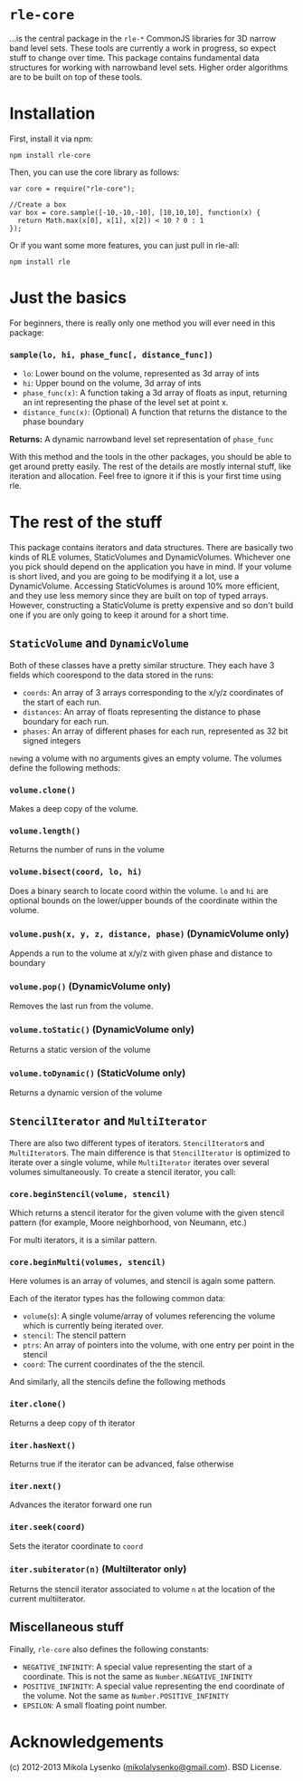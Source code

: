 `rle-core`
=========

...is the central package in the `rle-*` CommonJS libraries for 3D narrow band level sets.  These tools are currently a work in progress, so expect stuff to change over time.  This package contains fundamental data structures for working with narrowband level sets. Higher order algorithms are to be built on top of these tools.

Installation
============

First, install it via npm:

    npm install rle-core

Then, you can use the core library as follows:

    var core = require("rle-core");
    
    //Create a box
    var box = core.sample([-10,-10,-10], [10,10,10], function(x) {
      return Math.max(x[0], x[1], x[2]) < 10 ? 0 : 1
    });

Or if you want some more features, you can just pull in rle-all:

    npm install rle

Just the basics
===============
For beginners, there is really only one method you will ever need in this package:

### `sample(lo, hi, phase_func[, distance_func])`

* `lo`: Lower bound on the volume, represented as 3d array of ints
* `hi`: Upper bound on the volume, 3d array of ints
* `phase_func(x)`: A function taking a 3d array of floats as input, returning an int representing the phase of the level set at point x.
* `distance_func(x)`: (Optional) A function that returns the distance to the phase boundary

**Returns:** A dynamic narrowband level set representation of `phase_func`

With this method and the tools in the other  packages, you should be able to get around pretty easily.  The rest of the details are mostly internal stuff, like iteration and allocation.  Feel free to ignore it if this is your first time using rle.

The rest of the stuff
=====================
This package contains iterators and data structures.  There are basically two kinds of RLE volumes, StaticVolumes and DynamicVolumes.  Whichever one you pick should depend on the application you have in mind.  If your volume is short lived, and you are going to be modifying it a lot, use a DynamicVolume.  Accessing StaticVolumes is around 10% more efficient, and they use less memory since they are built on top of typed arrays.  However, constructing a StaticVolume is pretty expensive and so don't build one if you are only going to keep it around for a short time.

## `StaticVolume` and `DynamicVolume`

Both of these classes have a pretty similar structure.  They each have 3 fields which coorespond to the data stored in the runs:

* `coords`: An array of 3 arrays corresponding to the x/y/z coordinates of the start of each run.
* `distances`: An array of floats representing the distance to phase boundary for each run.
* `phases`: An array of different phases for each run, represented as 32 bit signed integers

`new`ing a volume with no arguments gives an empty volume.  The volumes define the following methods:

### `volume.clone()`
Makes a deep copy of the volume.

### `volume.length()`
Returns the number of runs in the volume

### `volume.bisect(coord, lo, hi)`
Does a binary search to locate coord within the volume.  `lo` and `hi` are optional bounds on the lower/upper bounds of the coordinate within the volume.

### `volume.push(x, y, z, distance, phase)` (DynamicVolume only)
Appends a run to the volume at x/y/z with given phase and distance to boundary

### `volume.pop()` (DynamicVolume only)
Removes the last run from the volume.

### `volume.toStatic()` (DynamicVolume only)
Returns a static version of the volume

### `volume.toDynamic()` (StaticVolume only)
Returns a dynamic version of the volume

## `StencilIterator` and `MultiIterator`

There are also two different types of iterators.  `StencilIterator`s and `MultiIterator`s.  The main difference is that `StencilIterator` is optimized to iterate over a single volume, while `MultiIterator` iterates over several volumes simultaneously.  To create a stencil iterator, you call:

### `core.beginStencil(volume, stencil)`
Which returns a stencil iterator for the given volume with the given stencil pattern (for example, Moore neighborhood, von Neumann, etc.)

For multi iterators, it is a similar pattern.

### `core.beginMulti(volumes, stencil)`
Here volumes is an array of volumes, and stencil is again some pattern.

Each of the iterator types has the following common data:
* `volume`(`s`): A single volume/array of volumes referencing the volume which is currently being iterated over.
* `stencil`: The stencil pattern
* `ptrs`: An array of pointers into the volume, with one entry per point in the stencil
* `coord`: The current coordinates of the the stencil.

And similarly, all the stencils define the following methods

### `iter.clone()`
Returns a deep copy of th iterator

### `iter.hasNext()`
Returns true if the iterator can be advanced, false otherwise

### `iter.next()`
Advances the iterator forward one run

### `iter.seek(coord)`
Sets the iterator coordinate to `coord`

### `iter.subiterator(n)` (MultiIterator only)
Returns the stencil iterator associated to volume `n` at the location of the current multiiterator.

## Miscellaneous stuff

Finally, `rle-core` also defines the following constants:

* `NEGATIVE_INFINITY`: A special value representing the start of a coordinate.  This is not the same as `Number.NEGATIVE_INFINITY`
* `POSITIVE_INFINITY`: A special value representing the end coordinate of the volume.  Not the same as `Number.POSITIVE_INFINITY`
* `EPSILON`: A small floating point number.

Acknowledgements
================
(c) 2012-2013 Mikola Lysenko (mikolalysenko@gmail.com).  BSD License.
